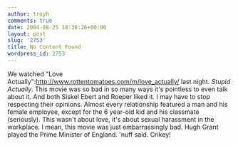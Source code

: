 ```yaml
---
author: troyh
comments: true
date: 2004-08-25 18:36:26+00:00
layout: post
slug: '2753'
title: No Content Found
wordpress_id: 2753
---
```


We watched "Love Actually":http://www.rottentomatoes.com/m/love_actually/ last night. _Stupid Actually_. This movie was so bad in so many ways it's pointless to even talk about it. And both Siskel Ebert and Roeper liked it. I may have to stop respecting their opinions. Almost every relationship featured a man and his female employee, except for the 6 year-old kid and his classmate (seriously). This wasn't about love, it's about sexual harassment in the workplace. I mean, this movie was just embarrassingly bad. Hugh Grant played the Prime Minister of England. 'nuff said. Crikey!

